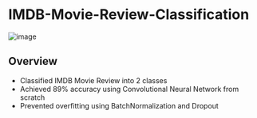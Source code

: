 # IMDB-Movie-Review-Classification
![image](https://user-images.githubusercontent.com/113231185/213904605-7879dc94-7bf5-4ccb-89e8-c94b2e263662.png)
## Overview
- Classified IMDB Movie Review into 2 classes
- Achieved 89% accuracy using Convolutional Neural Network from scratch
- Prevented overfitting using BatchNormalization and Dropout
